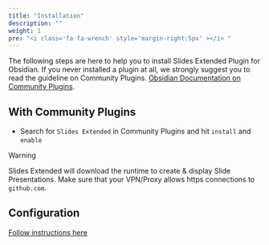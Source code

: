 ```yaml
---
title: "Installation"
description: ""
weight: 1
pre: "<i class='fa fa-wrench' style='margin-right:5px' ></i> "
---
```


The following steps are here to help you to install Slides Extended Plugin for Obsidian. If you never installed a plugin at all, we strongly suggest you to read the guideline on Community Plugins. [Obsidian Documentation on Community Plugins](https://help.obsidian.md/Extending+Obsidian/Community+plugins).

## With Community Plugins

* Search for `Slides Extended` in Community Plugins and hit `install` and `enable`

> [!WARNING]
> Slides Extended will download the runtime to create & display Slide Presentations. 
> Make sure that your VPN/Proxy allows https connections to `github.com`.

## Configuration

[Follow instructions here](./settings.md)

